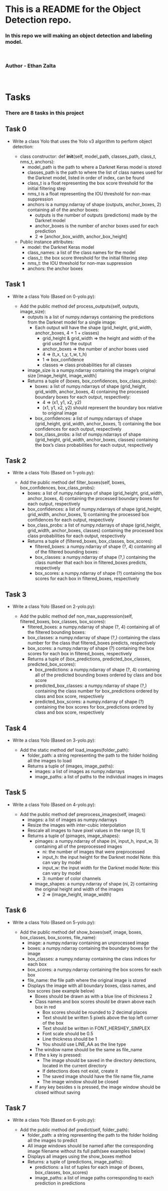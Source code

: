 # This is a README for the Object Detection repo.

### In this repo we will making an object detection and labeling model.
<br>

### Author - Ethan Zalta
<br>


# Tasks
### There are 8 tasks in this project

## Task 0
* Write a class Yolo that uses the Yolo v3 algorithm to perform object detection:

    * class constructor: def __init__(self, model_path, classes_path, class_t, nms_t, anchors):
        * model_path is the path to where a Darknet Keras model is stored
        * classes_path is the path to where the list of class names used for the Darknet model, listed in order of index, can be found
        * class_t is a float representing the box score threshold for the initial filtering step
        * nms_t is a float representing the IOU threshold for non-max suppression
        * anchors is a numpy.ndarray of shape (outputs, anchor_boxes, 2) containing all of the anchor boxes:
            * outputs is the number of outputs (predictions) made by the Darknet model
            * anchor_boxes is the number of anchor boxes used for each prediction
            * 2 => [anchor_box_width, anchor_box_height]
    * Public instance attributes:
        * model: the Darknet Keras model
        * class_names: a list of the class names for the model
        * class_t: the box score threshold for the initial filtering step
        * nms_t: the IOU threshold for non-max suppression
        * anchors: the anchor boxes

## Task 1
* Write a class Yolo (Based on 0-yolo.py):

    * Add the public method def process_outputs(self, outputs, image_size):
        * outputs is a list of numpy.ndarrays containing the predictions from the Darknet model for a single image:
            * Each output will have the shape (grid_height, grid_width, anchor_boxes, 4 + 1 + classes)
                * grid_height & grid_width => the height and width of the grid used for the output
                * anchor_boxes => the number of anchor boxes used
                * 4 => (t_x, t_y, t_w, t_h)
                * 1 => box_confidence
                * classes => class probabilities for all classes
        * image_size is a numpy.ndarray containing the image’s original size [image_height, image_width]
        * Returns a tuple of (boxes, box_confidences, box_class_probs):
            * boxes: a list of numpy.ndarrays of shape (grid_height, grid_width, anchor_boxes, 4) containing the processed boundary boxes for each output, respectively:
                * 4 => (x1, y1, x2, y2)
                * (x1, y1, x2, y2) should represent the boundary box relative to original image
            * box_confidences: a list of numpy.ndarrays of shape (grid_height, grid_width, anchor_boxes, 1) containing the box confidences for each output, respectively
            * box_class_probs: a list of numpy.ndarrays of shape (grid_height, grid_width, anchor_boxes, classes) containing the box’s class probabilities for each output, respectively


## Task 2
* Write a class Yolo (Based on 1-yolo.py):

    * Add the public method def filter_boxes(self, boxes, box_confidences, box_class_probs):
        * boxes: a list of numpy.ndarrays of shape (grid_height, grid_width, anchor_boxes, 4) containing the processed boundary boxes for each output, respectively
        * box_confidences: a list of numpy.ndarrays of shape (grid_height, grid_width, anchor_boxes, 1) containing the processed box confidences for each output, respectively
        * box_class_probs: a list of numpy.ndarrays of shape (grid_height, grid_width, anchor_boxes, classes) containing the processed box class probabilities for each output, respectively
        * Returns a tuple of (filtered_boxes, box_classes, box_scores):
            * filtered_boxes: a numpy.ndarray of shape (?, 4) containing all of the filtered bounding boxes:
            * box_classes: a numpy.ndarray of shape (?,) containing the class number that each box in filtered_boxes predicts, respectively
            * box_scores: a numpy.ndarray of shape (?) containing the box scores for each box in filtered_boxes, respectively

## Task 3
* Write a class Yolo (Based on 2-yolo.py):

    * Add the public method def non_max_suppression(self, filtered_boxes, box_classes, box_scores):
        * filtered_boxes: a numpy.ndarray of shape (?, 4) containing all of the filtered bounding boxes:
        * box_classes: a numpy.ndarray of shape (?,) containing the class number for the class that filtered_boxes predicts, respectively
        * box_scores: a numpy.ndarray of shape (?) containing the box scores for each box in filtered_boxes, respectively
        * Returns a tuple of (box_predictions, predicted_box_classes, predicted_box_scores):
            * box_predictions: a numpy.ndarray of shape (?, 4) containing all of the predicted bounding boxes ordered by class and box score
            * predicted_box_classes: a numpy.ndarray of shape (?,) containing the class number for box_predictions ordered by class and box score, respectively
            * predicted_box_scores: a numpy.ndarray of shape (?) containing the box scores for box_predictions ordered by class and box score, respectively

## Task 4
* Write a class Yolo (Based on 3-yolo.py):

    * Add the static method def load_images(folder_path):
        * folder_path: a string representing the path to the folder holding all the images to load
        * Returns a tuple of (images, image_paths):
            * images: a list of images as numpy.ndarrays
            * image_paths: a list of paths to the individual images in images

## Task 5
* Write a class Yolo (Based on 4-yolo.py):

    * Add the public method def preprocess_images(self, images):
        * images: a list of images as numpy.ndarrays
        * Resize the images with inter-cubic interpolation
        * Rescale all images to have pixel values in the range [0, 1]
        * Returns a tuple of (pimages, image_shapes):
            * pimages: a numpy.ndarray of shape (ni, input_h, input_w, 3) containing all of the preprocessed images
                * ni: the number of images that were preprocessed
                * input_h: the input height for the Darknet model Note: this can vary by model
                * input_w: the input width for the Darknet model Note: this can vary by model
                * 3: number of color channels
            * image_shapes: a numpy.ndarray of shape (ni, 2) containing the original height and width of the images
                * 2 => (image_height, image_width)

## Task 6
* Write a class Yolo (Based on 5-yolo.py):

    * Add the public method def show_boxes(self, image, boxes, box_classes, box_scores, file_name):
        * image: a numpy.ndarray containing an unprocessed image
        * boxes: a numpy.ndarray containing the boundary boxes for the image
        * box_classes: a numpy.ndarray containing the class indices for each box
        * box_scores: a numpy.ndarray containing the box scores for each box
        * file_name: the file path where the original image is stored
        * Displays the image with all boundary boxes, class names, and box scores (see example below)
            * Boxes should be drawn as with a blue line of thickness 2
            * Class names and box scores should be drawn above each box in red
                * Box scores should be rounded to 2 decimal places
                * Text should be written 5 pixels above the top left corner of the box
                * Text should be written in FONT_HERSHEY_SIMPLEX
                * Font scale should be 0.5
                * Line thickness should be 1
                * You should use LINE_AA as the line type
            * The window name should be the same as file_name
            * If the s key is pressed:
                * The image should be saved in the directory detections, located in the current directory
                * If detections does not exist, create it
                * The saved image should have the file name file_name
                * The image window should be closed
            * If any key besides s is pressed, the image window should be closed without saving

## Task 7
* Write a class Yolo (Based on 6-yolo.py):

    * Add the public method def predict(self, folder_path):
        * folder_path: a string representing the path to the folder holding all the images to predict
        * All image windows should be named after the corresponding image filename without its full path(see examples below)
        * Displays all images using the show_boxes method
        * Returns: a tuple of (predictions, image_paths):
            * predictions: a list of tuples for each image of (boxes, box_classes, box_scores)
            * image_paths: a list of image paths corresponding to each prediction in predictions
